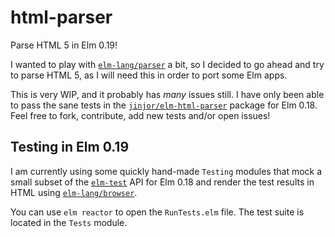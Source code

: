 # html-parser

Parse HTML 5 in Elm 0.19!

I wanted to play with [`elm-lang/parser`][parser] a bit, so I decided to go ahead
and try to parse HTML 5, as I will need this in order to port some Elm apps.

This is very WIP, and it probably has _many_ issues still. I have only
been able to pass the sane tests in the [`jinjor/elm-html-parser`][jinjor] package
for Elm 0.18. Feel free to fork, contribute, add new tests and/or open issues!

## Testing in Elm 0.19

I am currently using some quickly hand-made `Testing` modules that mock
a small subset of the [`elm-test`][elm-test] API for Elm 0.18 and render the test
results in HTML using [`elm-lang/browser`][browser].

You can use `elm reactor` to open the `RunTests.elm` file. The test suite
is located in the `Tests` module.

[parser]: https://alpha.elm-lang.org/packages/elm-lang/parser/latest/
[jinjor]: https://github.com/jinjor/elm-html-parser
[elm-test]: http://package.elm-lang.org/packages/elm-community/elm-test/latest
[browser]: https://alpha.elm-lang.org/packages/elm-lang/browser/latest/
